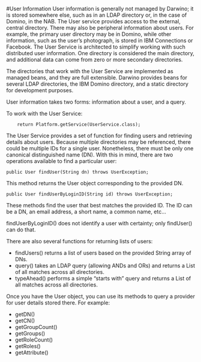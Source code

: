 #User Information
User information is generally not managed by Darwino; it is stored somewhere else, such as in an LDAP directory or, in the case of Domino, in the NAB. The User service provides access to the external, central directory. There may also be peripheral information about users. For example, the primary user directory may be in Domino, while other information, such as the user’s photograph, is stored in IBM Connections or Facebook. The User Service is architected to simplify working with such distributed user information. One directory is considered the main directory, and additional data can come from zero or more secondary directories.
	

The directories that work with the User Service are implemented as managed beans, and they are full extensible. Darwino provides beans for several LDAP directories, the IBM Domino directory, and a static directory for development purposes.

User information takes two forms: information about a user, and a query.

To work with the User Service:

```
	return Platform.getService(UserService.class);
```

The User Service provides a set of function for finding users and retrieving details about users. Because multiple directories may be referenced, there could be multiple IDs for a single user. Nonetheless, there must be only one canonical distinguished name (DN). With this in mind, there are two operations available to find a particular user:

```
public User findUser(String dn) throws UserException;
```
This method returns the User object corresponding to the provided DN.

```
public User findUserByLoginID(String id) throws UserException;
```
These methods find the user that best matches the provided ID. The ID can be a DN, an email address, a short name, a common name, etc…

findUserByLoginID() does not identify a user with certainty; only findUser() can do that.

There are also several functions for returning lists of users:
- findUsers() returns a list of users based on the provided String array of DNs.
- query() takes an LDAP query (allowing ANDs and ORs) and returns a List of all matches across all directories.
- typeAhead() performs a simple “starts with” query and returns a List of all matches across all directories.

Once you have the User object, you can use its methods to query a provider for user details stored there. For example:
-	getDN()
-	getCN()
-	getGroupCount()
-	getGroups()
-	getRoleCount()
-	getRoles()
-	getAttribute()
